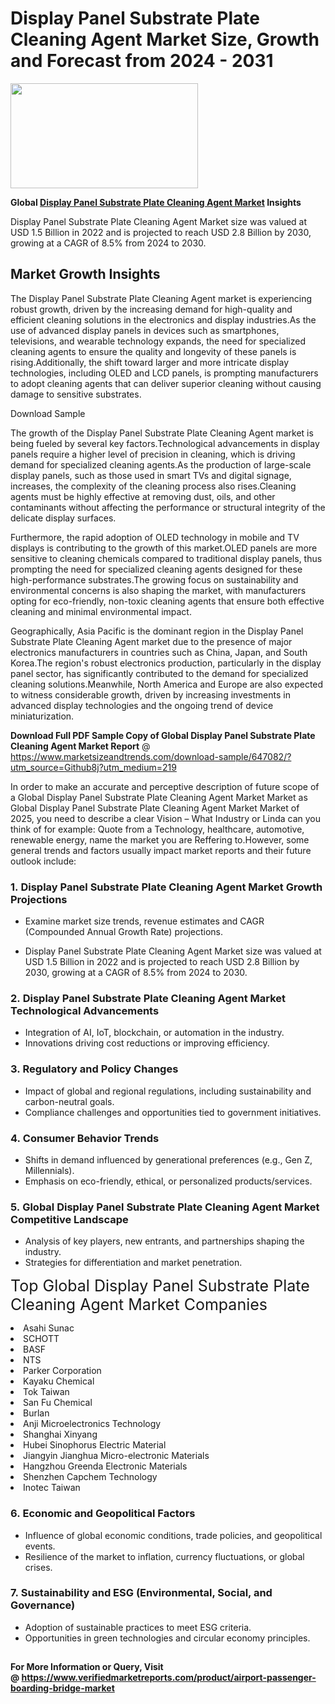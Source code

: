 <H1>Display Panel Substrate Plate Cleaning Agent Market Size, Growth and Forecast from 2024 - 2031</H1><img class="aligncenter size-medium wp-image-584254" src="https://thirdeyenews.in/wp-content/uploads/2024/09/Global-Market-Research-300x168.jpeg" alt="" width="300" height="168" /><p><strong>Global&nbsp;<a href="https://www.marketsizeandtrends.com/download-sample/647082/?utm_source=Github8j?utm_medium=219">Display Panel Substrate Plate Cleaning Agent Market</a> Insights</strong></p><p>Display Panel Substrate Plate Cleaning Agent Market size was valued at USD 1.5 Billion in 2022 and is projected to reach USD 2.8 Billion by 2030, growing at a CAGR of 8.5% from 2024 to 2030.</p><p><h2>Market Growth Insights</h2> <p>The Display Panel Substrate Plate Cleaning Agent market is experiencing robust growth, driven by the increasing demand for high-quality and efficient cleaning solutions in the electronics and display industries.As the use of advanced display panels in devices such as smartphones, televisions, and wearable technology expands, the need for specialized cleaning agents to ensure the quality and longevity of these panels is rising.Additionally, the shift toward larger and more intricate display technologies, including OLED and LCD panels, is prompting manufacturers to adopt cleaning agents that can deliver superior cleaning without causing damage to sensitive substrates.</p> <p>Download Sample</p> <p>The growth of the Display Panel Substrate Plate Cleaning Agent market is being fueled by several key factors.Technological advancements in display panels require a higher level of precision in cleaning, which is driving demand for specialized cleaning agents.As the production of large-scale display panels, such as those used in smart TVs and digital signage, increases, the complexity of the cleaning process also rises.Cleaning agents must be highly effective at removing dust, oils, and other contaminants without affecting the performance or structural integrity of the delicate display surfaces.</p> <p>Furthermore, the rapid adoption of OLED technology in mobile and TV displays is contributing to the growth of this market.OLED panels are more sensitive to cleaning chemicals compared to traditional display panels, thus prompting the need for specialized cleaning agents designed for these high-performance substrates.The growing focus on sustainability and environmental concerns is also shaping the market, with manufacturers opting for eco-friendly, non-toxic cleaning agents that ensure both effective cleaning and minimal environmental impact.</p> <p>Geographically, Asia Pacific is the dominant region in the Display Panel Substrate Plate Cleaning Agent market due to the presence of major electronics manufacturers in countries such as China, Japan, and South Korea.The region's robust electronics production, particularly in the display panel sector, has significantly contributed to the demand for specialized cleaning solutions.Meanwhile, North America and Europe are also expected to witness considerable growth, driven by increasing investments in advanced display technologies and the ongoing trend of device miniaturization.</p> <p></p><p><span class=""><strong>Download Full PDF Sample Copy of Global Display Panel Substrate Plate Cleaning Agent Market Report</strong> @ <a href="https://www.marketsizeandtrends.com/download-sample/647082/?utm_source=Github8j?utm_medium=219" target="_blank">https://www.marketsizeandtrends.com/download-sample/647082/?utm_source=Github8j?utm_medium=219</a></span></p><p>In order to make an accurate and perceptive description of future scope of a Global&nbsp;Display Panel Substrate Plate Cleaning Agent Market Market as Global&nbsp;Display Panel Substrate Plate Cleaning Agent Market Market of 2025, you need to describe a clear Vision &ndash; What Industry or Linda can you think of for example: Quote from a Technology, healthcare, automotive, renewable energy, name the market you are Reffering to.However, some general trends and factors usually impact market reports and their future outlook include:</p><h3>1.&nbsp;<strong>Display Panel Substrate Plate Cleaning Agent Market Growth Projections</strong></h3><ul><li>Examine market size trends, revenue estimates and CAGR (Compounded Annual Growth Rate) projections.</li><li><p>Display Panel Substrate Plate Cleaning Agent Market size was valued at USD 1.5 Billion in 2022 and is projected to reach USD 2.8 Billion by 2030, growing at a CAGR of 8.5% from 2024 to 2030.</p></li></ul><h3>2.&nbsp;<strong>Display Panel Substrate Plate Cleaning Agent Market Technological Advancements</strong></h3><ul><li>Integration of AI, IoT, blockchain, or automation in the industry.</li><li>Innovations driving cost reductions or improving efficiency.</li></ul><h3>3.&nbsp;<strong>Regulatory and Policy Changes</strong></h3><ul><li>Impact of global and regional regulations, including sustainability and carbon-neutral goals.</li><li>Compliance challenges and opportunities tied to government initiatives.</li></ul><h3>4.&nbsp;<strong>Consumer Behavior Trends</strong></h3><ul><li>Shifts in demand influenced by generational preferences (e.g., Gen Z, Millennials).</li><li>Emphasis on eco-friendly, ethical, or personalized products/services.</li></ul><h3>5.&nbsp;<strong>Global Display Panel Substrate Plate Cleaning Agent Market Competitive Landscape</strong></h3><ul><li>Analysis of key players, new entrants, and partnerships shaping the industry.</li><li>Strategies for differentiation and market penetration.</li></ul><p data-pm-slice="1 1 []"><span style="color: inherit; font-family: inherit; font-size: 25px;">Top Global Display Panel Substrate Plate Cleaning Agent Market Companies</span></p><div class="" data-test-id=""><p><li>Asahi Sunac</li><li> SCHOTT</li><li> BASF</li><li> NTS</li><li> Parker Corporation</li><li> Kayaku Chemical</li><li> Tok Taiwan</li><li> San Fu Chemical</li><li> Burlan</li><li> Anji Microelectronics Technology</li><li> Shanghai Xinyang</li><li> Hubei Sinophorus Electric Material</li><li> Jiangyin Jianghua Micro-electronic Materials</li><li> Hangzhou Greenda Electronic Materials</li><li> Shenzhen Capchem Technology</li><li> Inotec Taiwan</li></p></div><h3>6.&nbsp;<strong>Economic and Geopolitical Factors</strong></h3><ul><li>Influence of global economic conditions, trade policies, and geopolitical events.</li><li>Resilience of the market to inflation, currency fluctuations, or global crises.</li></ul><h3>7.&nbsp;<strong>Sustainability and ESG (Environmental, Social, and Governance)</strong></h3><ul><li>Adoption of sustainable practices to meet ESG criteria.</li><li>Opportunities in green technologies and circular economy principles.</li></ul><h2><strong style="font-size: 14px;">For More Information or Query, Visit @&nbsp;</strong><a style="background-color: #ffffff; font-size: 14px;" href="https://www.marketsizeandtrends.com/report/display-panel-substrate-plate-cleaning-agent-market/" target="_blank">https://www.verifiedmarketreports.com/product/airport-passenger-boarding-bridge-market</a></h2>